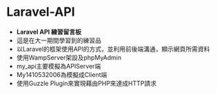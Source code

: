 # Laravel-API
- **Laravel API 練習留言板** 
- 這是在大一期間學習到的練習品
- 以Laravel的框架使用API的方式，並利用前後端溝通，顯示網頁所需資料
- 使用WampServer架設及phpMyAdmin
- my_api主要模擬為APIServer端
- My1410532006為模擬成Client端
- 使用Guzzle Plugin來實現藉由PHP來達成HTTP請求
